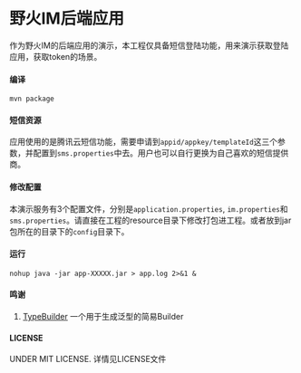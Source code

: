 # 野火IM后端应用
作为野火IM的后端应用的演示，本工程仅具备短信登陆功能，用来演示获取登陆应用，获取token的场景。

#### 编译
```
mvn package
```

#### 短信资源
应用使用的是腾讯云短信功能，需要申请到```appid/appkey/templateId```这三个参数，并配置到```sms.properties```中去。用户也可以自行更换为自己喜欢的短信提供商。

#### 修改配置
本演示服务有3个配置文件，分别是```application.properties```, ```im.properties```和```sms.properties```。请直接在工程的resource目录下修改打包进工程。或者放到jar包所在的目录下的```config```目录下。

#### 运行
```
nohup java -jar app-XXXXX.jar > app.log 2>&1 &
```

#### 鸣谢
1. [TypeBuilder](https://github.com/ikidou/TypeBuilder) 一个用于生成泛型的简易Builder

#### LICENSE
UNDER MIT LICENSE. 详情见LICENSE文件
